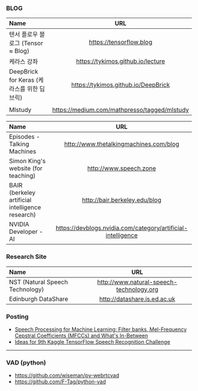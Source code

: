 
### BLOG 

| Name | URL |
| :-------- | :--------: |
| 텐서 플로우 블로그 (Tensor ≈ Blog) | https://tensorflow.blog |
| 케라스 강좌 | https://tykimos.github.io/lecture | 
| DeepBrick for Keras (케라스를 위한 딥브릭) | https://tykimos.github.io/DeepBrick |
| | |
| Mlstudy | https://medium.com/mathpresso/tagged/mlstudy |

| Name | URL |
| :-------- | :--------: |
| Episodes - Talking Machines | http://www.thetalkingmachines.com/blog |
| Simon King's website (for teaching) | http://www.speech.zone | 
| BAIR (berkeley artificial intelligence research) | http://bair.berkeley.edu/blog |
| NVIDIA Developer - AI | https://devblogs.nvidia.com/category/artificial-intelligence |


### Research Site

| Name | URL |
| :-------- | :--------: |
| NST (Natural Speech Technology) | http://www.natural-speech-technology.org |
| Edinburgh DataShare | http://datashare.is.ed.ac.uk |


### Posting
* [Speech Processing for Machine Learning: Filter banks, Mel-Frequency Cepstral Coefficients (MFCCs) and What's In-Between]( http://haythamfayek.com/2016/04/21/speech-processing-for-machine-learning.html)
* [Ideas for 9th Kaggle TensorFlow Speech Recognition Challenge](http://openresearch.ai/t/ideas-for-9th-kaggle-tensorflow-speech-recognition-challenge/105)

---
### VAD (python) 
* https://github.com/wiseman/py-webrtcvad
* https://github.com/F-Tag/python-vad
